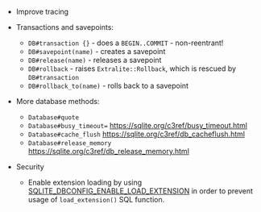 - Improve tracing
- Transactions and savepoints:

  - `DB#transaction {}` - does a `BEGIN..COMMIT` - non-reentrant!
  - `DB#savepoint(name)` - creates a savepoint
  - `DB#release(name)` - releases a savepoint
  - `DB#rollback` - raises `Extralite::Rollback`, which is rescued by `DB#transaction`
  - `DB#rollback_to(name)` - rolls back to a savepoint

- More database methods:

  - `Database#quote`
  - `Database#busy_timeout=` https://sqlite.org/c3ref/busy_timeout.html
  - `Database#cache_flush` https://sqlite.org/c3ref/db_cacheflush.html
  - `Database#release_memory` https://sqlite.org/c3ref/db_release_memory.html

- Security

  - Enable extension loading by using
    [SQLITE_DBCONFIG_ENABLE_LOAD_EXTENSION](https://www.sqlite.org/c3ref/c_dbconfig_defensive.html#sqlitedbconfigenableloadextension)
    in order to prevent usage of `load_extension()` SQL function.

